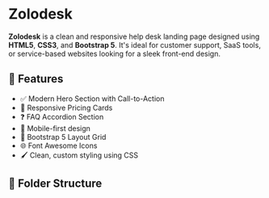 # Zolodesk

**Zolodesk** is a clean and responsive help desk landing page designed using **HTML5**, **CSS3**, and **Bootstrap 5**. It's ideal for customer support, SaaS tools, or service-based websites looking for a sleek front-end design.

## 🚀 Features

- ✅ Modern Hero Section with Call-to-Action
- 💸 Responsive Pricing Cards
- ❓ FAQ Accordion Section
- 📱 Mobile-first design
- 🎯 Bootstrap 5 Layout Grid
- 🌐 Font Awesome Icons
- 🖌️ Clean, custom styling using CSS

## 📁 Folder Structure

